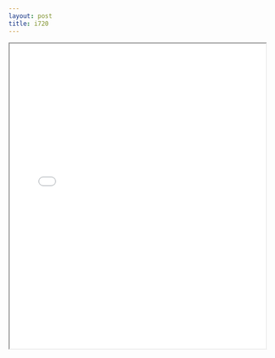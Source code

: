 ```yaml
---
layout: post
title: i720
---
```


<div class="pdf-container">
<iframe src="ea/assets/pdfs/i720.pdf" height="600" width="100%" allowFullScreen="true"></iframe>
</div>

